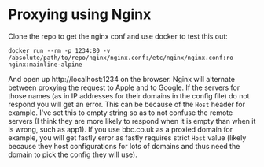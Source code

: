 Proxying using Nginx
====================

Clone the repo to get the nginx conf and use docker to test this out:

    docker run --rm -p 1234:80 -v /absolute/path/to/repo/nginx/nginx.conf:/etc/nginx/nginx.conf:ro nginx:mainline-alpine

And open up http://localhost:1234 on the browser. Nginx will alternate between proxying the request to Apple and to Google. If the servers for those names (as in IP addresses for their domains in the config file) do not respond you will get an error. This can be because of the `Host` header for example. I've set this to empty string so as to not confuse the remote servers (I think they are more likely to respond when it is empty than when it is wrong, such as app1). If you use bbc.co.uk as a proxied domain for example, you will get fastly error as fastly requires strict `Host` value (likely because they host configurations for lots of domains and thus need the domain to pick the config they will use).
